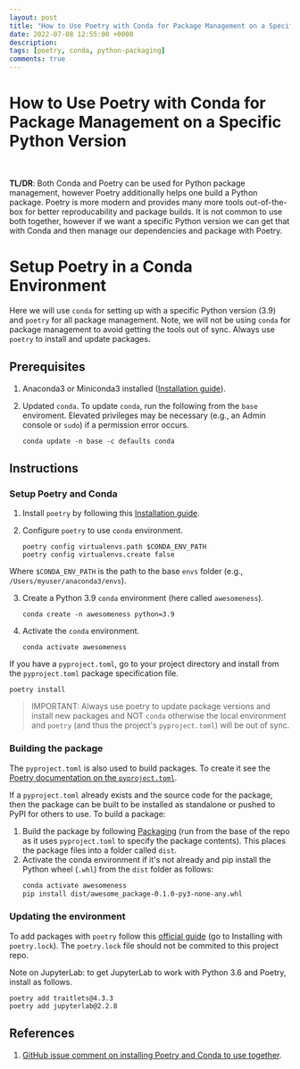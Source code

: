 ```yaml
---
layout: post
title: "How to Use Poetry with Conda for Package Management on a Specific Python Version"
date: 2022-07-08 12:55:00 +0000
description: 
tags: [poetry, conda, python-packaging]
comments: true
---
```


# How to Use Poetry with Conda for Package Management on a Specific Python Version

<br>

**TL/DR**:  Both Conda and Poetry can be used for Python package management, however Poetry additionally helps one build a Python package.  Poetry is more modern and provides many more tools out-of-the-box for better reproducability and package builds.  It is not common to use both together, however if we want a specific Python version we can get that with Conda and then manage our dependencies and package with Poetry.

# Setup Poetry in a Conda Environment

Here we will use `conda` for setting up with a specific Python version (3.9) and `poetry` for all package management. Note, we will not be using `conda` for package management to avoid getting the tools out of sync.  Always use `poetry` to install and update packages.

## Prerequisites

1. Anaconda3 or Miniconda3 installed ([Installation guide](https://docs.anaconda.com/anaconda/install/index.html)).

2. Updated `conda`.  To update `conda`, run the following from the `base` enviroment.  Elevated privileges may be necessary (e.g., an Admin console or `sudo`) if a permission error occurs.
    
    ```
    conda update -n base -c defaults conda
    ```

## Instructions

### Setup Poetry and Conda

1. Install `poetry` by following this [Installation guide](https://python-poetry.org/docs/#installation).

2. Configure `poetry` to use `conda` environment.

    ```
    poetry config virtualenvs.path $CONDA_ENV_PATH
    poetry config virtualenvs.create false
    ```

Where `$CONDA_ENV_PATH` is the path to the base `envs` folder (e.g., `/Users/myuser/anaconda3/envs`).

3. Create a Python 3.9 `conda` environment (here called `awesomeness`).
    
    ```
    conda create -n awesomeness python=3.9
    ```

4. Activate the `conda` environment.

    ```
    conda activate awesomeness
    ```

If you have a `pyproject.toml`, go to your project directory and install from the `pyproject.toml` package specification file.

    poetry install
    

> IMPORTANT:  Always use poetry to update package versions and install new packages and NOT `conda` otherwise the local environment and `poetry` (and thus the project's `pyproject.toml`) will be out of sync.

### Building the package

The `pyproject.toml` is also used to build packages.  To create it see the [Poetry documentation on the `pyproject.toml`](https://python-poetry.org/docs/pyproject/).

If a `pyproject.toml` already exists and the source code for the package, then the package can be built to be installed as standalone or pushed to PyPI for others to use.  To build a package:

1. Build the package by following [Packaging](https://python-poetry.org/docs/libraries/#packaging) (run from the base of the repo as it uses `pyproject.toml` to specify the package contents).  This places the package files into a folder called `dist`.
2. Activate the conda environment if it's not already and pip install the Python wheel (`.whl`) from the `dist` folder as follows:
    ```bash
    conda activate awesomeness
    pip install dist/awesome_package-0.1.0-py3-none-any.whl
    ```
   
### Updating the environment

To add packages with `poetry` follow this [official guide](https://python-poetry.org/docs/basic-usage/#installing-dependencies) (go to Installing with `poetry.lock`).  The `poetry.lock` file should not be commited to this project repo.

Note on JupyterLab: to get JupyterLab to work with Python 3.6 and Poetry, install as follows.

    poetry add traitlets@4.3.3
    poetry add jupyterlab@2.2.8
    

## References

1. [GitHub issue comment on installing Poetry and Conda to use together](https://github.com/python-poetry/poetry/issues/105#issuecomment-470829436).
